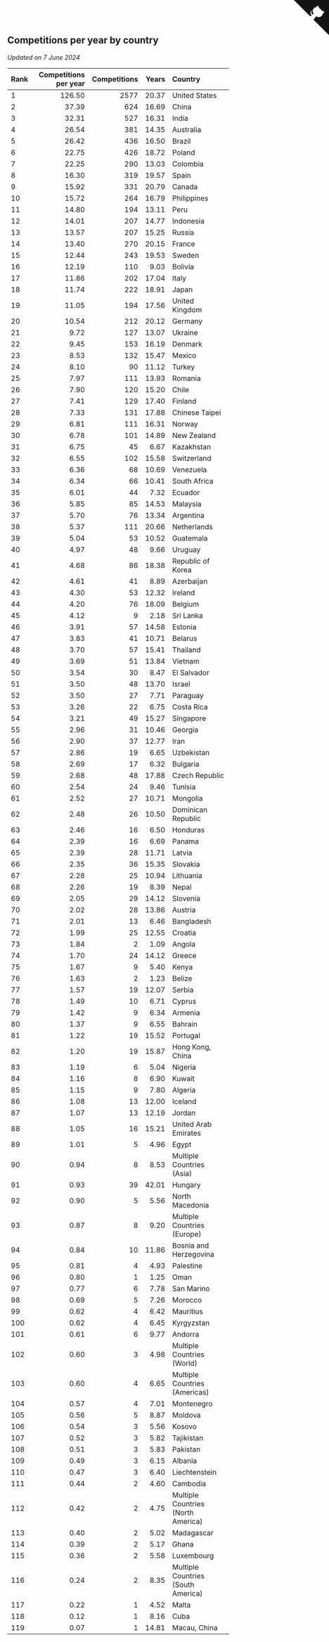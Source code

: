 ## Competitions per year by country

*Updated on  7 June 2024*

| Rank | Competitions per year | Competitions | Years | Country |
| :--- | ---: | ---: | ---: | :--- |
| 1 | 126.50 | 2577 | 20.37 | United States |
| 2 | 37.39 | 624 | 16.69 | China |
| 3 | 32.31 | 527 | 16.31 | India |
| 4 | 26.54 | 381 | 14.35 | Australia |
| 5 | 26.42 | 436 | 16.50 | Brazil |
| 6 | 22.75 | 426 | 18.72 | Poland |
| 7 | 22.25 | 290 | 13.03 | Colombia |
| 8 | 16.30 | 319 | 19.57 | Spain |
| 9 | 15.92 | 331 | 20.79 | Canada |
| 10 | 15.72 | 264 | 16.79 | Philippines |
| 11 | 14.80 | 194 | 13.11 | Peru |
| 12 | 14.01 | 207 | 14.77 | Indonesia |
| 13 | 13.57 | 207 | 15.25 | Russia |
| 14 | 13.40 | 270 | 20.15 | France |
| 15 | 12.44 | 243 | 19.53 | Sweden |
| 16 | 12.19 | 110 | 9.03 | Bolivia |
| 17 | 11.86 | 202 | 17.04 | Italy |
| 18 | 11.74 | 222 | 18.91 | Japan |
| 19 | 11.05 | 194 | 17.56 | United Kingdom |
| 20 | 10.54 | 212 | 20.12 | Germany |
| 21 | 9.72 | 127 | 13.07 | Ukraine |
| 22 | 9.45 | 153 | 16.19 | Denmark |
| 23 | 8.53 | 132 | 15.47 | Mexico |
| 24 | 8.10 | 90 | 11.12 | Turkey |
| 25 | 7.97 | 111 | 13.93 | Romania |
| 26 | 7.90 | 120 | 15.20 | Chile |
| 27 | 7.41 | 129 | 17.40 | Finland |
| 28 | 7.33 | 131 | 17.88 | Chinese Taipei |
| 29 | 6.81 | 111 | 16.31 | Norway |
| 30 | 6.78 | 101 | 14.89 | New Zealand |
| 31 | 6.75 | 45 | 6.67 | Kazakhstan |
| 32 | 6.55 | 102 | 15.58 | Switzerland |
| 33 | 6.36 | 68 | 10.69 | Venezuela |
| 34 | 6.34 | 66 | 10.41 | South Africa |
| 35 | 6.01 | 44 | 7.32 | Ecuador |
| 36 | 5.85 | 85 | 14.53 | Malaysia |
| 37 | 5.70 | 76 | 13.34 | Argentina |
| 38 | 5.37 | 111 | 20.66 | Netherlands |
| 39 | 5.04 | 53 | 10.52 | Guatemala |
| 40 | 4.97 | 48 | 9.66 | Uruguay |
| 41 | 4.68 | 86 | 18.38 | Republic of Korea |
| 42 | 4.61 | 41 | 8.89 | Azerbaijan |
| 43 | 4.30 | 53 | 12.32 | Ireland |
| 44 | 4.20 | 76 | 18.09 | Belgium |
| 45 | 4.12 | 9 | 2.18 | Sri Lanka |
| 46 | 3.91 | 57 | 14.58 | Estonia |
| 47 | 3.83 | 41 | 10.71 | Belarus |
| 48 | 3.70 | 57 | 15.41 | Thailand |
| 49 | 3.69 | 51 | 13.84 | Vietnam |
| 50 | 3.54 | 30 | 8.47 | El Salvador |
| 51 | 3.50 | 48 | 13.70 | Israel |
| 52 | 3.50 | 27 | 7.71 | Paraguay |
| 53 | 3.26 | 22 | 6.75 | Costa Rica |
| 54 | 3.21 | 49 | 15.27 | Singapore |
| 55 | 2.96 | 31 | 10.46 | Georgia |
| 56 | 2.90 | 37 | 12.77 | Iran |
| 57 | 2.86 | 19 | 6.65 | Uzbekistan |
| 58 | 2.69 | 17 | 6.32 | Bulgaria |
| 59 | 2.68 | 48 | 17.88 | Czech Republic |
| 60 | 2.54 | 24 | 9.46 | Tunisia |
| 61 | 2.52 | 27 | 10.71 | Mongolia |
| 62 | 2.48 | 26 | 10.50 | Dominican Republic |
| 63 | 2.46 | 16 | 6.50 | Honduras |
| 64 | 2.39 | 16 | 6.69 | Panama |
| 65 | 2.39 | 28 | 11.71 | Latvia |
| 66 | 2.35 | 36 | 15.35 | Slovakia |
| 67 | 2.28 | 25 | 10.94 | Lithuania |
| 68 | 2.26 | 19 | 8.39 | Nepal |
| 69 | 2.05 | 29 | 14.12 | Slovenia |
| 70 | 2.02 | 28 | 13.86 | Austria |
| 71 | 2.01 | 13 | 6.46 | Bangladesh |
| 72 | 1.99 | 25 | 12.55 | Croatia |
| 73 | 1.84 | 2 | 1.09 | Angola |
| 74 | 1.70 | 24 | 14.12 | Greece |
| 75 | 1.67 | 9 | 5.40 | Kenya |
| 76 | 1.63 | 2 | 1.23 | Belize |
| 77 | 1.57 | 19 | 12.07 | Serbia |
| 78 | 1.49 | 10 | 6.71 | Cyprus |
| 79 | 1.42 | 9 | 6.34 | Armenia |
| 80 | 1.37 | 9 | 6.55 | Bahrain |
| 81 | 1.22 | 19 | 15.52 | Portugal |
| 82 | 1.20 | 19 | 15.87 | Hong Kong, China |
| 83 | 1.19 | 6 | 5.04 | Nigeria |
| 84 | 1.16 | 8 | 6.90 | Kuwait |
| 85 | 1.15 | 9 | 7.80 | Algeria |
| 86 | 1.08 | 13 | 12.00 | Iceland |
| 87 | 1.07 | 13 | 12.19 | Jordan |
| 88 | 1.05 | 16 | 15.21 | United Arab Emirates |
| 89 | 1.01 | 5 | 4.96 | Egypt |
| 90 | 0.94 | 8 | 8.53 | Multiple Countries (Asia) |
| 91 | 0.93 | 39 | 42.01 | Hungary |
| 92 | 0.90 | 5 | 5.56 | North Macedonia |
| 93 | 0.87 | 8 | 9.20 | Multiple Countries (Europe) |
| 94 | 0.84 | 10 | 11.86 | Bosnia and Herzegovina |
| 95 | 0.81 | 4 | 4.93 | Palestine |
| 96 | 0.80 | 1 | 1.25 | Oman |
| 97 | 0.77 | 6 | 7.78 | San Marino |
| 98 | 0.69 | 5 | 7.26 | Morocco |
| 99 | 0.62 | 4 | 6.42 | Mauritius |
| 100 | 0.62 | 4 | 6.45 | Kyrgyzstan |
| 101 | 0.61 | 6 | 9.77 | Andorra |
| 102 | 0.60 | 3 | 4.98 | Multiple Countries (World) |
| 103 | 0.60 | 4 | 6.65 | Multiple Countries (Americas) |
| 104 | 0.57 | 4 | 7.01 | Montenegro |
| 105 | 0.56 | 5 | 8.87 | Moldova |
| 106 | 0.54 | 3 | 5.56 | Kosovo |
| 107 | 0.52 | 3 | 5.82 | Tajikistan |
| 108 | 0.51 | 3 | 5.83 | Pakistan |
| 109 | 0.49 | 3 | 6.15 | Albania |
| 110 | 0.47 | 3 | 6.40 | Liechtenstein |
| 111 | 0.44 | 2 | 4.60 | Cambodia |
| 112 | 0.42 | 2 | 4.75 | Multiple Countries (North America) |
| 113 | 0.40 | 2 | 5.02 | Madagascar |
| 114 | 0.39 | 2 | 5.17 | Ghana |
| 115 | 0.36 | 2 | 5.58 | Luxembourg |
| 116 | 0.24 | 2 | 8.35 | Multiple Countries (South America) |
| 117 | 0.22 | 1 | 4.52 | Malta |
| 118 | 0.12 | 1 | 8.16 | Cuba |
| 119 | 0.07 | 1 | 14.81 | Macau, China |


<a href="https://github.com/JustinTimeCuber/wca_statistics" class="github-corner" aria-label="View source on Github"><svg width="80" height="80" viewBox="0 0 250 250" style="fill:#151513; color:#fff; position: absolute; top: 0; border: 0; right: 0;" aria-hidden="true"><path d="M0,0 L115,115 L130,115 L142,142 L250,250 L250,0 Z"></path><path d="M128.3,109.0 C113.8,99.7 119.0,89.6 119.0,89.6 C122.0,82.7 120.5,78.6 120.5,78.6 C119.2,72.0 123.4,76.3 123.4,76.3 C127.3,80.9 125.5,87.3 125.5,87.3 C122.9,97.6 130.6,101.9 134.4,103.2" fill="currentColor" style="transform-origin: 130px 106px;" class="octo-arm"></path><path d="M115.0,115.0 C114.9,115.1 118.7,116.5 119.8,115.4 L133.7,101.6 C136.9,99.2 139.9,98.4 142.2,98.6 C133.8,88.0 127.5,74.4 143.8,58.0 C148.5,53.4 154.0,51.2 159.7,51.0 C160.3,49.4 163.2,43.6 171.4,40.1 C171.4,40.1 176.1,42.5 178.8,56.2 C183.1,58.6 187.2,61.8 190.9,65.4 C194.5,69.0 197.7,73.2 200.1,77.6 C213.8,80.2 216.3,84.9 216.3,84.9 C212.7,93.1 206.9,96.0 205.4,96.6 C205.1,102.4 203.0,107.8 198.3,112.5 C181.9,128.9 168.3,122.5 157.7,114.1 C157.9,116.9 156.7,120.9 152.7,124.9 L141.0,136.5 C139.8,137.7 141.6,141.9 141.8,141.8 Z" fill="currentColor" class="octo-body"></path></svg></a><style>.github-corner:hover .octo-arm{animation:octocat-wave 560ms ease-in-out}@keyframes octocat-wave{0%,100%{transform:rotate(0)}20%,60%{transform:rotate(-25deg)}40%,80%{transform:rotate(10deg)}}@media (max-width:500px){.github-corner:hover .octo-arm{animation:none}.github-corner .octo-arm{animation:octocat-wave 560ms ease-in-out}}</style>
